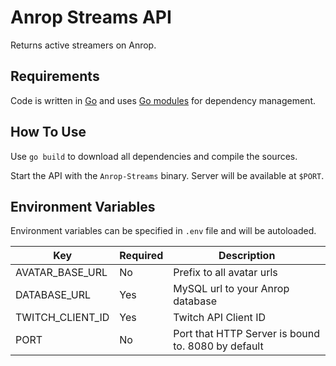# Anrop Streams API

Returns active streamers on Anrop.

## Requirements

Code is written in [Go](https://golang.org/) and uses
[Go modules](https://github.com/golang/go/wiki/Modules) for dependency
management.

## How To Use

Use `go build` to download all dependencies and compile the sources.

Start the API with the `Anrop-Streams` binary.
Server will be available at `$PORT`.

## Environment Variables

Environment variables can be specified in `.env` file and will be autoloaded.

| Key | Required | Description |
| --- | -------- | ----------- |
| AVATAR_BASE_URL | No | Prefix to all avatar urls |
| DATABASE_URL | Yes | MySQL url to your Anrop database |
| TWITCH_CLIENT_ID | Yes | Twitch API Client ID |
| PORT | No | Port that HTTP Server is bound to. 8080 by default |
